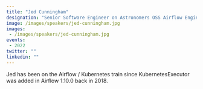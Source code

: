 ```yaml
---
title: "Jed Cunningham"
designation: "Senior Software Engineer on Astronomers OSS Airflow Engineering Team"
image: /images/speakers/jed-cunningham.jpg
images: 
 - /images/speakers/jed-cunningham.jpg
events:
 - 2022
twitter: ""
linkedin: ""
---
```


Jed has been on the Airflow / Kubernetes train since KubernetesExecutor was added in Airflow 1.10.0 back in 2018.